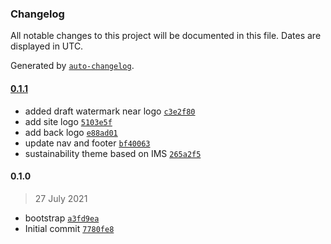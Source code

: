 ### Changelog

All notable changes to this project will be documented in this file. Dates are displayed in UTC.

Generated by [`auto-changelog`](https://github.com/CookPete/auto-changelog).

#### [0.1.1](https://github.com/eea/volto-sustainability-theme/compare/0.1.0...0.1.1)

- added draft watermark near logo [`c3e2f80`](https://github.com/eea/volto-sustainability-theme/commit/c3e2f80e641ca807f3195606d151d17048f021df)
- add site logo [`5103e5f`](https://github.com/eea/volto-sustainability-theme/commit/5103e5fb0222989b228339dbb3476bde85028e9e)
- add back logo [`e88ad01`](https://github.com/eea/volto-sustainability-theme/commit/e88ad014c41516b0b05c7e691b3e3147dae50376)
- update nav and footer [`bf40063`](https://github.com/eea/volto-sustainability-theme/commit/bf40063ed8f6d0ae0549d3e3c83df808e73c990b)
- sustainability theme based on IMS [`265a2f5`](https://github.com/eea/volto-sustainability-theme/commit/265a2f5d3a55a37139030cc08f791f71fc36a8f5)

#### 0.1.0

> 27 July 2021

- bootstrap [`a3fd9ea`](https://github.com/eea/volto-sustainability-theme/commit/a3fd9eac5a83d2bf756934052daf3ed96f6ab17b)
- Initial commit [`7780fe8`](https://github.com/eea/volto-sustainability-theme/commit/7780fe8169e10643fb794d5fecc4ead1bf9e5f0f)
